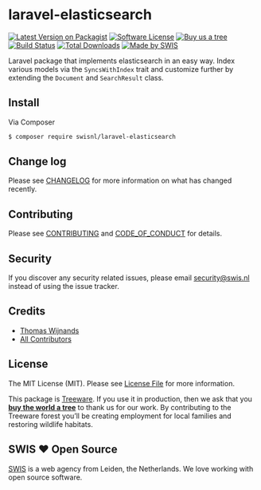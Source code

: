 # laravel-elasticsearch

[![Latest Version on Packagist][ico-version]][link-packagist]
[![Software License][ico-license]](LICENSE.md)
[![Buy us a tree][ico-treeware]][link-treeware]
[![Build Status][ico-github-actions]][link-github-actions]
[![Total Downloads][ico-downloads]][link-downloads]
[![Made by SWIS][ico-swis]][link-swis]


Laravel package that implements elasticsearch in an easy way. Index various models via the `SyncsWithIndex` trait and customize further by extending the `Document` and `SearchResult` class.



## Install

Via Composer

``` bash
$ composer require swisnl/laravel-elasticsearch
```

## Change log

Please see [CHANGELOG](CHANGELOG.md) for more information on what has changed recently.

## Contributing

Please see [CONTRIBUTING](CONTRIBUTING.md) and [CODE_OF_CONDUCT](CODE_OF_CONDUCT.md) for details.

## Security

If you discover any security related issues, please email security@swis.nl instead of using the issue tracker.

## Credits

- [Thomas Wijnands][link-author]
- [All Contributors][link-contributors]

## License

The MIT License (MIT). Please see [License File](LICENSE.md) for more information.

This package is [Treeware](https://treeware.earth). If you use it in production, then we ask that you [**buy the world a tree**][link-treeware] to thank us for our work. By contributing to the Treeware forest you’ll be creating employment for local families and restoring wildlife habitats.

## SWIS :heart: Open Source

[SWIS][link-swis] is a web agency from Leiden, the Netherlands. We love working with open source software. 

[ico-version]: https://img.shields.io/packagist/v/swisnl/laravel-elasticsearch.svg?style=flat-square
[ico-license]: https://img.shields.io/badge/license-MIT-brightgreen.svg?style=flat-square
[ico-treeware]: https://img.shields.io/badge/Treeware-%F0%9F%8C%B3-lightgreen.svg?style=flat-square
[ico-github-actions]: https://img.shields.io/github/actions/workflow/status/swisnl/laravel-elasticsearch/tests.yml?label=tests&branch=master&style=flat-square
[ico-downloads]: https://img.shields.io/packagist/dt/swisnl/laravel-elasticsearch.svg?style=flat-square
[ico-swis]: https://img.shields.io/badge/%F0%9F%9A%80-made%20by%20SWIS-%230737A9.svg?style=flat-square

[link-packagist]: https://packagist.org/packages/swisnl/laravel-elasticsearch
[link-github-actions]: https://github.com/swisnl/laravel-elasticsearch/actions/workflows/tests.yml
[link-downloads]: https://packagist.org/packages/swisnl/laravel-elasticsearch
[link-treeware]: https://plant.treeware.earth/swisnl/laravel-elasticsearch
[link-author]: https://github.com/tommie1001
[link-contributors]: ../../contributors
[link-swis]: https://www.swis.nl
